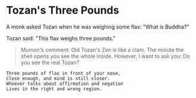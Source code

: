 # Tozan's Three Pounds

A monk asked Tozan when he was weighing some flax: "What is Buddha?"

Tozan said: "This flax weighs three pounds."

> Mumon's comment: Old Tozan's Zen is like a clam. The minute the shell opens you see the whole inside. However, I want to ask you: Do you see the real Tozan?

```
Three pounds of flax in front of your nose,
Close enough, and mind is still closer.
Whoever talks about affirmation and negation
Lives in the right and wrong region.
```
